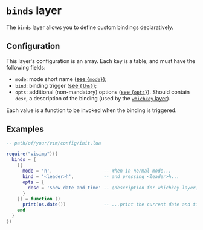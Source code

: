 # `binds` layer

The `binds` layer allows you to define custom bindings declaratively.

## Configuration

This layer's configuration is an array. Each key is a table, and must have the
following fields:

 - `mode`: mode short name ([see `{mode}`](https://neovim.io/doc/user/lua.html#vim.keymap.set(%29)));
 - `bind`: binding trigger ([see `{lhs}`](https://neovim.io/doc/user/lua.html#vim.keymap.set(%29)));
 - `opts`: additional (non-mandatory) options ([see `{opts}`](https://neovim.io/doc/user/lua.html#vim.keymap.set(%29))).
   Should contain `desc`, a description of the binding (used by the [`whichkey`
   layer](WHICHKEY.md)).

Each value is a function to be invoked when the binding is triggered.

## Examples

```lua
-- path/of/your/vim/config/init.lua

require("visimp")({
  binds = {
    [{
      mode = 'n',                   -- When in normal mode...
      bind = '<leader>h',           -- and pressing <leader>h...
      opts = {
        desc = 'Show date and time' -- (description for whichkey layer)
      }
    }] = function ()
      print(os.date())              -- ...print the current date and time
    end
  }
})
```
